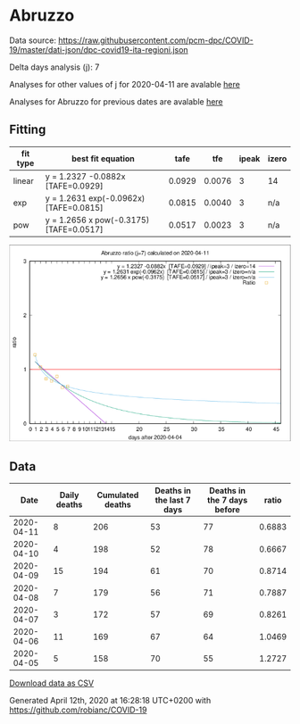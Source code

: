 # Abruzzo

Data source: https://raw.githubusercontent.com/pcm-dpc/COVID-19/master/dati-json/dpc-covid19-ita-regioni.json

Delta days analysis (j): 7

Analyses for other values of j for 2020-04-11 are avalable [here](../README.md)

Analyses for Abruzzo for previous dates are avalable [here](../../README.md)

## Fitting 
|fit type|best fit equation|tafe|tfe|ipeak|izero|
|-------|-----|--------|------|---|---|
|linear|y = 1.2327 -0.0882x  [TAFE=0.0929]|0.0929|0.0076|3|14|
|exp|y = 1.2631 exp(-0.0962x)  [TAFE=0.0815]|0.0815|0.0040|3|n/a|
|pow|y = 1.2656 x pow(-0.3175)  [TAFE=0.0517]|0.0517|0.0023|3|n/a|

![Plot](COVID-19_abruzzo_j7_2020-04-11.png)

## Data
|Date|Daily deaths|Cumulated deaths|Deaths in the last 7 days|Deaths in the 7 days before|ratio|
|----|----------|-----------|-------|--------------------|-----|
|2020-04-11|8|206|53|77|0.6883|
|2020-04-10|4|198|52|78|0.6667|
|2020-04-09|15|194|61|70|0.8714|
|2020-04-08|7|179|56|71|0.7887|
|2020-04-07|3|172|57|69|0.8261|
|2020-04-06|11|169|67|64|1.0469|
|2020-04-05|5|158|70|55|1.2727|

[Download data as CSV](COVID-19_abruzzo_j7_2020-04-11.csv)

Generated April 12th, 2020 at 16:28:18 UTC+0200 with https://github.com/robianc/COVID-19
